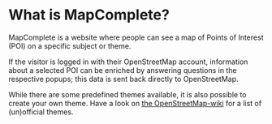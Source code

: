 What is MapComplete?
====================

MapComplete is a website where people can see a map of Points of Interest (POI) on a specific subject or theme.

If the visitor is logged in with their OpenStreetMap account, information about a selected POI can be enriched by
answering questions in the respective popups; this data is sent back directly to OpenStreetMap.

While there are some predefined themes available, it is also possible to create your own theme. Have a look
on [the OpenStreetMap-wiki](https://wiki.openstreetmap.org/wiki/MapComplete) for a list of (un)official themes.